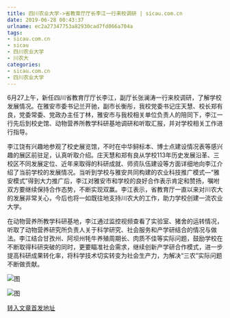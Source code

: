```yaml
---
title: 四川农业大学->省教育厅厅长李江一行来校调研 | sicau.com.cn
date: 2019-06-28 00:43:37
urlname: ec2a27347753a82930cad7fd066a704a
tags: 
- sicau.com.cn
- sicau
- 四川农业大学
- 川农大
categories:
- sicau.com.cn
- 四川农业大学
---
```



6月27上午，新任四川省教育厅厅长李江，副厅长张澜涛一行来校调研，了解学校发展情况。在雅安市委书记兰开驰，副市长衡彤，我校党委书记庄天慧、校长郑有良，党委常委、党政办主任丁林，雅安市与我校相关单位负责人的陪同下，李江一行先后到校史馆、动物营养所教学科研基地调研和听取汇报，并对学校相关工作进行指导。

李江饶有兴趣地参观了校史展览馆，不时在中华鲟标本、博士点建设情况表等感兴趣的展区前驻足，认真听取介绍。庄天慧和郑有良从学校113年历史发展沿革、三校区不同发展定位、近年来取得的科研成就、师资队伍建设等方面详细地向李江介绍了当前学校的发展情况。当听到学校与雅安共同构建的农业科技推广模式—“雅安模式”得到大力推广后，李江对雅安市和学校的良好合作表示肯定和赞扬，嘱咐双方要继续保持合作态势，不断实现双赢。李江表示，省教育厅一直以来对川农大的发展非常关心，今后也将一如既往地支持川农大的工作，助力学校创建一流农业大学。

在动物营养所教学科研基地，李江通过监控视频查看了实验室、猪舍的运转情况，听取了动物营养研究所负责人关于科学研究、社会服务和产学研结合的情况与做法。李江结合甘孜州、阿坝州牦牛养殖周期长、肉质不佳等实际问题，鼓励学校在不断取得科研突破的同时，更要瞄准社会需求，继续创新产学研合作模式，进一步提高科研成果转化率，将科学技术切实转变为社会生产力，为解决“三农”实际问题不断做贡献。



![图](https://news.sicau.edu.cn/__local/6/7F/4B/A4B57B939FD058C18F5185A3A31_EB3E5D4C_17F1A.jpg)

![图](https://news.sicau.edu.cn/__local/5/DD/DC/C533C14F70C2CFE4CF37582F509_B4661D93_10BA7.jpg)

[转入文章首发地址](https://news.sicau.edu.cn/info/1135/52332.htm)